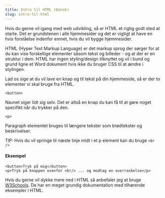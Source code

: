 ```yaml
---
title: Intro til HTML (Dansk)
slug: intro-til-html
---
```

Hvis du gerne vil igang med web udvikling, så er HTML et rigtig godt sted at starte. Det er grundstenen i alle hjemmesider og det er vigtigt at have en hvis forståelse indenfor emnet, hvis du vil bygge hjemmesider.

HTML (Hyper Text Markup Language) er det markup sprog der sørger for at du kan vise forskellige elementer såsom tekst og billeder - og at der er en struktur i dem. HTML har ingen styling/design tilknyttet og vil i bund og grund ligne et Word dokument hvis ikke du bruger CSS til at ændre i stylingen.

Lad os sige at du vil lave en knap og til tekst på din hjemmeside, så er der to elementer vi skal bruge fra HTML. 

```html{1,3-5}
<button>
```
Navnet siger lidt sig selv. Det er altså en knap du kan få til at gøre noget specifikt når du trykker på den.

```html{1,3-5}
<p>
```

Paragraph elementet bruges til længere tekster som brødtekster og beskrivelser.

TIP: Hvis du vil springe til næste linje midt i et p element kan du bruge ```<br />```
#### Eksempel
```html{1,3-5}
<button>Tryk på mig</button>
<p>Tryk på knappen ovenfor <br/> ... og modtag en overraskelse</p>
```

Hvis du gerne vil dykke mere ned i HTML så anbefaler jeg at bruge [W3Schools](https://www.w3schools.com/html/). De har en meget grundig dokumentation med tilhørende eksempler i HTML.